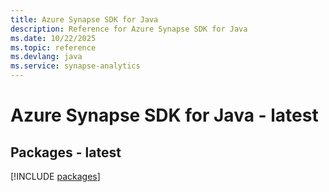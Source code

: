 ```yaml
---
title: Azure Synapse SDK for Java
description: Reference for Azure Synapse SDK for Java
ms.date: 10/22/2025
ms.topic: reference
ms.devlang: java
ms.service: synapse-analytics
---
```

# Azure Synapse SDK for Java - latest
## Packages - latest
[!INCLUDE [packages](synapse-index.md)]